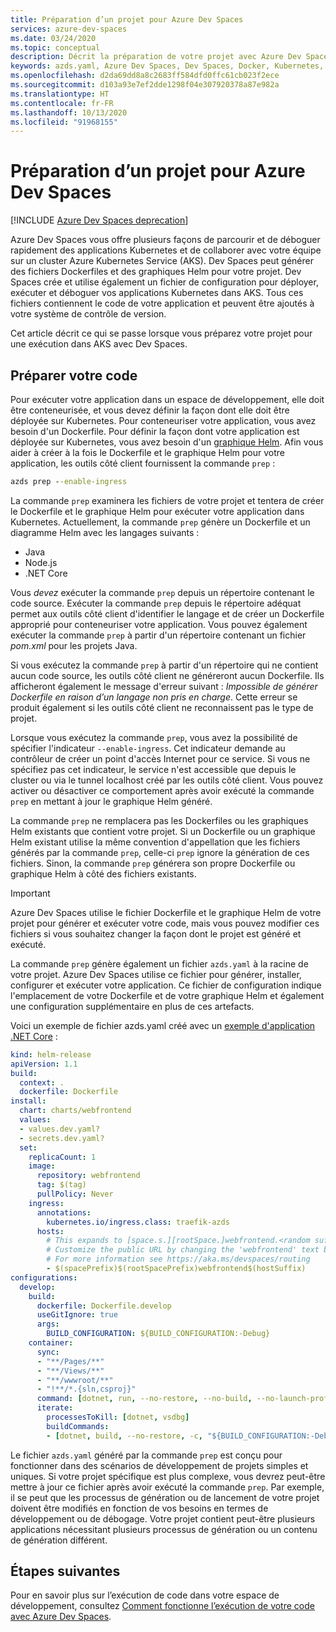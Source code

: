 ```yaml
---
title: Préparation d’un projet pour Azure Dev Spaces
services: azure-dev-spaces
ms.date: 03/24/2020
ms.topic: conceptual
description: Décrit la préparation de votre projet avec Azure Dev Spaces
keywords: azds.yaml, Azure Dev Spaces, Dev Spaces, Docker, Kubernetes, Azure, AKS, Azure Kubernetes Service, conteneurs
ms.openlocfilehash: d2da69dd8a8c2683ff584dfd0ffc61cb023f2ece
ms.sourcegitcommit: d103a93e7ef2dde1298f04e307920378a87e982a
ms.translationtype: HT
ms.contentlocale: fr-FR
ms.lasthandoff: 10/13/2020
ms.locfileid: "91968155"
---
```

# <a name="how-preparing-a-project-for-azure-dev-spaces-works"></a>Préparation d’un projet pour Azure Dev Spaces

[!INCLUDE [Azure Dev Spaces deprecation](../../includes/dev-spaces-deprecation.md)]

Azure Dev Spaces vous offre plusieurs façons de parcourir et de déboguer rapidement des applications Kubernetes et de collaborer avec votre équipe sur un cluster Azure Kubernetes Service (AKS). Dev Spaces peut générer des fichiers Dockerfiles et des graphiques Helm pour votre projet. Dev Spaces crée et utilise également un fichier de configuration pour déployer, exécuter et déboguer vos applications Kubernetes dans AKS. Tous ces fichiers contiennent le code de votre application et peuvent être ajoutés à votre système de contrôle de version.

Cet article décrit ce qui se passe lorsque vous préparez votre projet pour une exécution dans AKS avec Dev Spaces.

## <a name="prepare-your-code"></a>Préparer votre code

Pour exécuter votre application dans un espace de développement, elle doit être conteneurisée, et vous devez définir la façon dont elle doit être déployée sur Kubernetes. Pour conteneuriser votre application, vous avez besoin d'un Dockerfile. Pour définir la façon dont votre application est déployée sur Kubernetes, vous avez besoin d'un [graphique Helm](https://docs.helm.sh/). Afin vous aider à créer à la fois le Dockerfile et le graphique Helm pour votre application, les outils côté client fournissent la commande `prep` :

```cmd
azds prep --enable-ingress
```

La commande `prep` examinera les fichiers de votre projet et tentera de créer le Dockerfile et le graphique Helm pour exécuter votre application dans Kubernetes. Actuellement, la commande `prep` génère un Dockerfile et un diagramme Helm avec les langages suivants :

* Java
* Node.js
* .NET Core

Vous *devez* exécuter la commande `prep` depuis un répertoire contenant le code source. Exécuter la commande `prep` depuis le répertoire adéquat permet aux outils côté client d'identifier le langage et de créer un Dockerfile approprié pour conteneuriser votre application. Vous pouvez également exécuter la commande `prep` à partir d'un répertoire contenant un fichier *pom.xml* pour les projets Java.

Si vous exécutez la commande `prep` à partir d'un répertoire qui ne contient aucun code source, les outils côté client ne généreront aucun Dockerfile. Ils afficheront également le message d'erreur suivant : *Impossible de générer Dockerfile en raison d’un langage non pris en charge*. Cette erreur se produit également si les outils côté client ne reconnaissent pas le type de projet.

Lorsque vous exécutez la commande `prep`, vous avez la possibilité de spécifier l'indicateur `--enable-ingress`. Cet indicateur demande au contrôleur de créer un point d'accès Internet pour ce service. Si vous ne spécifiez pas cet indicateur, le service n'est accessible que depuis le cluster ou via le tunnel localhost créé par les outils côté client. Vous pouvez activer ou désactiver ce comportement après avoir exécuté la commande `prep` en mettant à jour le graphique Helm généré.

La commande `prep` ne remplacera pas les Dockerfiles ou les graphiques Helm existants que contient votre projet. Si un Dockerfile ou un graphique Helm existant utilise la même convention d'appellation que les fichiers générés par la commande `prep`, celle-ci `prep` ignore la génération de ces fichiers. Sinon, la commande `prep` générera son propre Dockerfile ou graphique Helm à côté des fichiers existants.

> [!IMPORTANT]
> Azure Dev Spaces utilise le fichier Dockerfile et le graphique Helm de votre projet pour générer et exécuter votre code, mais vous pouvez modifier ces fichiers si vous souhaitez changer la façon dont le projet est généré et exécuté.

La commande `prep` génère également un fichier `azds.yaml` à la racine de votre projet. Azure Dev Spaces utilise ce fichier pour générer, installer, configurer et exécuter votre application. Ce fichier de configuration indique l'emplacement de votre Dockerfile et de votre graphique Helm et également une configuration supplémentaire en plus de ces artefacts.

Voici un exemple de fichier azds.yaml créé avec un [exemple d'application .NET Core](https://github.com/Azure/dev-spaces/tree/master/samples/dotnetcore/getting-started/webfrontend) :

```yaml
kind: helm-release
apiVersion: 1.1
build:
  context: .
  dockerfile: Dockerfile
install:
  chart: charts/webfrontend
  values:
  - values.dev.yaml?
  - secrets.dev.yaml?
  set:
    replicaCount: 1
    image:
      repository: webfrontend
      tag: $(tag)
      pullPolicy: Never
    ingress:
      annotations:
        kubernetes.io/ingress.class: traefik-azds
      hosts:
        # This expands to [space.s.][rootSpace.]webfrontend.<random suffix>.<region>.azds.io
        # Customize the public URL by changing the 'webfrontend' text between the $(rootSpacePrefix) and $(hostSuffix) tokens
        # For more information see https://aka.ms/devspaces/routing
        - $(spacePrefix)$(rootSpacePrefix)webfrontend$(hostSuffix)
configurations:
  develop:
    build:
      dockerfile: Dockerfile.develop
      useGitIgnore: true
      args:
        BUILD_CONFIGURATION: ${BUILD_CONFIGURATION:-Debug}
    container:
      sync:
      - "**/Pages/**"
      - "**/Views/**"
      - "**/wwwroot/**"
      - "!**/*.{sln,csproj}"
      command: [dotnet, run, --no-restore, --no-build, --no-launch-profile, -c, "${BUILD_CONFIGURATION:-Debug}"]
      iterate:
        processesToKill: [dotnet, vsdbg]
        buildCommands:
        - [dotnet, build, --no-restore, -c, "${BUILD_CONFIGURATION:-Debug}"]
```

Le fichier `azds.yaml` généré par la commande `prep` est conçu pour fonctionner dans des scénarios de développement de projets simples et uniques. Si votre projet spécifique est plus complexe, vous devrez peut-être mettre à jour ce fichier après avoir exécuté la commande `prep`. Par exemple, il se peut que les processus de génération ou de lancement de votre projet doivent être modifiés en fonction de vos besoins en termes de développement ou de débogage. Votre projet contient peut-être plusieurs applications nécessitant plusieurs processus de génération ou un contenu de génération différent.

## <a name="next-steps"></a>Étapes suivantes

Pour en savoir plus sur l’exécution de code dans votre espace de développement, consultez [Comment fonctionne l’exécution de votre code avec Azure Dev Spaces][how-it-works-up].

[how-it-works-up]: how-dev-spaces-works-up.md
